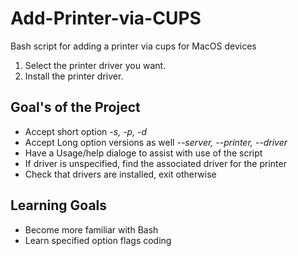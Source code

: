 # Add-Printer-via-CUPS
Bash script for adding a printer via cups for MacOS devices

1. Select the printer driver you want.
2. Install the printer driver.

## **Goal's of the Project**
  - Accept short option *-s, -p, -d*
  - Accept Long option versions as well *--server, --printer, --driver*
  - Have a Usage/help dialoge to assist with use of the script
  - If driver is unspecified, find the associated driver for the printer
  - Check that drivers are installed, exit otherwise

## **Learning Goals**
  - Become more familiar with Bash
  - Learn specified option flags coding
  


